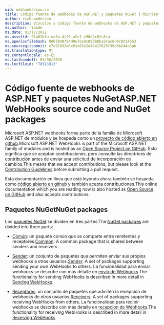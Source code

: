 ```yaml
---
uid: webhooks/source
title: Código fuente de webhooks de ASP.NET y paquetes NuGet | Microsoft Docs
author: rick-anderson
description: Vínculos a código fuente de webhooks de ASP.NET y paquetes NuGet
ms.author: riande
ms.date: 01/17/2012
ms.assetid: 91a62bfa-ea3a-41f9-a2e1-e90d2c8fc8ca
ms.openlocfilehash: 8d07848754d9efda9c893b8ba54ac6d0c0214a53
ms.sourcegitcommit: e7e91932a6e91a63e2e46417626f39d6b244a3ab
ms.translationtype: MT
ms.contentlocale: es-ES
ms.lasthandoff: 03/06/2020
ms.locfileid: "78513913"
---
```

# <a name="aspnet-webhooks-source-code-and-nuget-packages"></a><span data-ttu-id="8d2a0-103">Código fuente de webhooks de ASP.NET y paquetes NuGet</span><span class="sxs-lookup"><span data-stu-id="8d2a0-103">ASP.NET WebHooks source code and NuGet packages</span></span>

<span data-ttu-id="8d2a0-104">Microsoft ASP.NET webhooks forma parte de la familia de Microsoft ASP.NET de módulos y se hospeda como un [proyecto de código abierto en github](https://github.com/aspnet/WebHooks).</span><span class="sxs-lookup"><span data-stu-id="8d2a0-104">Microsoft ASP.NET WebHooks is part of the Microsoft ASP.NET family of modules and is hosted as an [Open Source Project on GitHub](https://github.com/aspnet/WebHooks).</span></span> <span data-ttu-id="8d2a0-105">Esto significa que se aceptan contribuciones, pero consulte las directrices de [contribución](https://github.com/aspnet/Home/blob/master/CONTRIBUTING.md) antes de enviar una solicitud de incorporación de cambios.</span><span class="sxs-lookup"><span data-stu-id="8d2a0-105">This means that we accept contributions, but please look at the [Contribution Guidelines](https://github.com/aspnet/Home/blob/master/CONTRIBUTING.md) before submitting a pull request.</span></span>

<span data-ttu-id="8d2a0-106">Esta documentación en línea que está leyendo ahora también se hospeda como [código abierto en github](http://docs.asp.net/en/latest/contribute/style-guide.html#style-guide) y también acepta contribuciones.</span><span class="sxs-lookup"><span data-stu-id="8d2a0-106">This online documentation which you are reading now is also hosted as [Open Source on GitHub](http://docs.asp.net/en/latest/contribute/style-guide.html#style-guide) and also accepts contributions.</span></span>

## <a name="nuget-packages"></a><span data-ttu-id="8d2a0-107">Paquetes NuGet</span><span class="sxs-lookup"><span data-stu-id="8d2a0-107">NuGet packages</span></span>

<span data-ttu-id="8d2a0-108">Los [paquetes NuGet](https://nuget.org/packages?q=Microsoft.AspNet.WebHooks) se dividen en tres partes:</span><span class="sxs-lookup"><span data-stu-id="8d2a0-108">The [NuGet packages](https://nuget.org/packages?q=Microsoft.AspNet.WebHooks) are divided into three parts:</span></span>

* <span data-ttu-id="8d2a0-109">[Común](https://www.nuget.org/packages?q=Microsoft.AspNet.WebHooks.Common): un paquete común que se comparte entre remitentes y receptores.</span><span class="sxs-lookup"><span data-stu-id="8d2a0-109">[Common](https://www.nuget.org/packages?q=Microsoft.AspNet.WebHooks.Common): A common package that is shared between senders and receivers.</span></span>

* <span data-ttu-id="8d2a0-110">[Sender](https://www.nuget.org/packages?q=Microsoft.AspNet.WebHooks.Custom): un conjunto de paquetes que permiten enviar sus propios webhooks a otros usuarios.</span><span class="sxs-lookup"><span data-stu-id="8d2a0-110">[Sender](https://www.nuget.org/packages?q=Microsoft.AspNet.WebHooks.Custom): A set of packages supporting sending your own WebHooks to others.</span></span> <span data-ttu-id="8d2a0-111">La funcionalidad para enviar webhooks se describe con más detalle en [envío de Webhooks](sending/senders.md).</span><span class="sxs-lookup"><span data-stu-id="8d2a0-111">The functionality for sending WebHooks is described in more detail in [Sending WebHooks](sending/senders.md).</span></span>

* <span data-ttu-id="8d2a0-112">[Receptores](https://www.nuget.org/packages?q=Microsoft.AspNet.WebHooks.Receivers): un conjunto de paquetes que admiten la recepción de webhooks de otros usuarios.</span><span class="sxs-lookup"><span data-stu-id="8d2a0-112">[Receivers](https://www.nuget.org/packages?q=Microsoft.AspNet.WebHooks.Receivers): A set of packages supporting receiving WebHooks from others.</span></span> <span data-ttu-id="8d2a0-113">La funcionalidad para recibir webhooks se describe con más detalle en [recepción de Webhooks](receiving/index.md).</span><span class="sxs-lookup"><span data-stu-id="8d2a0-113">The functionality for receiving WebHooks is described in more detail in [Receiving WebHooks](receiving/index.md).</span></span>
